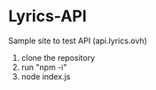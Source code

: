 # Lyrics-API
Sample site to test API (api.lyrics.ovh)
1. clone the repository
2. run "npm -i"
3. node index.js
